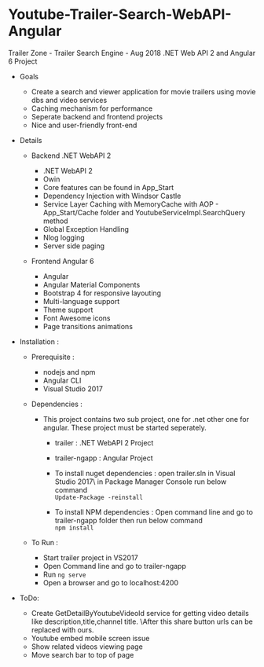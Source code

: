 # Youtube-Trailer-Search-WebAPI-Angular

Trailer Zone - Trailer Search Engine - Aug 2018
.NET Web API 2 and Angular 6 Project

- Goals 
  - Create a search and viewer application for movie trailers using movie dbs and video services 
  - Caching mechanism for performance
  - Seperate backend and frontend projects
  - Nice and user-friendly front-end

- Details 
  - Backend .NET WebAPI 2 
     - .NET WebAPI 2 
     - Owin
     - Core features can be found in App_Start 
     - Dependency Injection with Windsor Castle
     - Service Layer Caching with MemoryCache with AOP - App_Start/Cache folder and YoutubeServiceImpl.SearchQuery method
     - Global Exception Handling
     - Nlog logging
     - Server side paging
	
  - Frontend Angular 6
    - Angular
    - Angular Material Components
    - Bootstrap 4 for responsive layouting
    - Multi-language support
    - Theme support
    - Font Awesome icons
    - Page transitions animations
	
- Installation : 
  - Prerequisite : 
    - nodejs and npm
    - Angular CLI
    - Visual Studio 2017

  - Dependencies : 
    - This project contains two sub project, one for .net other one for angular. 
      These project must be started seperately.
      - trailer : .NET WebAPI 2 Project
      - trailer-ngapp : Angular Project
	
      - To install nuget dependencies : open trailer.sln in Visual Studio 2017\ in Package Manager Console run below command\
	 `Update-Package -reinstall`
			
      - To install NPM dependencies : Open command line and go to trailer-ngapp folder then run below command\
			```
			npm install
			```
   - To Run : 
     - Start trailer project in VS2017
     - Open Command line and go to trailer-ngapp
     - Run ```ng serve```
     - Open a browser and go to localhost:4200
		
- ToDo:
  - Create GetDetailByYoutubeVideoId service for getting video details like description,title,channel title. \After this share button urls can be replaced with ours.
  - Youtube embed mobile screen issue
  - Show related videos viewing page 
  - Move search bar to top of page
 
